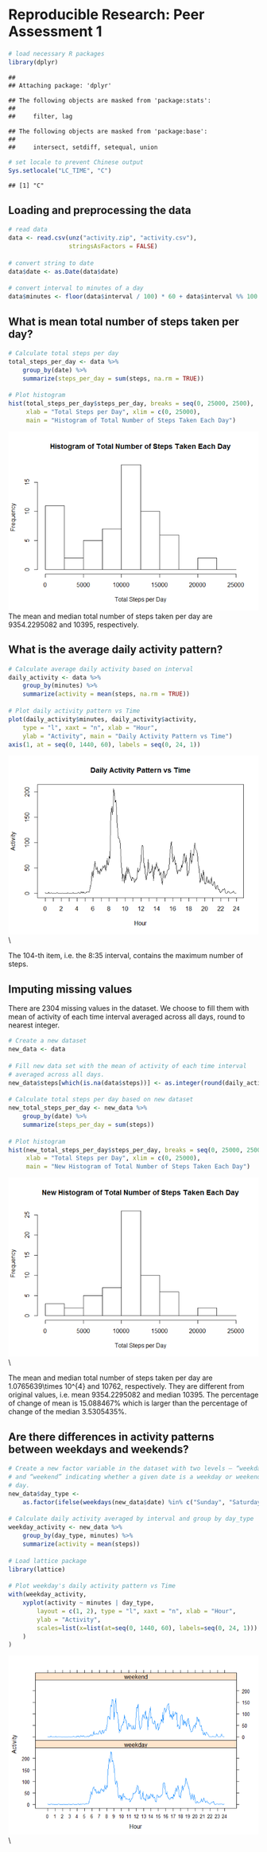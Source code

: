 # Reproducible Research: Peer Assessment 1


```r
# load necessary R packages
library(dplyr)
```

```
## 
## Attaching package: 'dplyr'
```

```
## The following objects are masked from 'package:stats':
## 
##     filter, lag
```

```
## The following objects are masked from 'package:base':
## 
##     intersect, setdiff, setequal, union
```

```r
# set locale to prevent Chinese output
Sys.setlocale("LC_TIME", "C")
```

```
## [1] "C"
```

## Loading and preprocessing the data

```r
# read data
data <- read.csv(unz("activity.zip", "activity.csv"), 
                 stringsAsFactors = FALSE)

# convert string to date
data$date <- as.Date(data$date)

# convert interval to minutes of a day
data$minutes <- floor(data$interval / 100) * 60 + data$interval %% 100
```

## What is mean total number of steps taken per day?


```r
# Calculate total steps per day
total_steps_per_day <- data %>% 
    group_by(date) %>% 
    summarize(steps_per_day = sum(steps, na.rm = TRUE))

# Plot histogram
hist(total_steps_per_day$steps_per_day, breaks = seq(0, 25000, 2500),
     xlab = "Total Steps per Day", xlim = c(0, 25000),
     main = "Histogram of Total Number of Steps Taken Each Day")
```

![](PA1_template_files/figure-html/step1-1.png)\
The mean and median total number of steps taken per day are 9354.2295082 and 10395, respectively.

## What is the average daily activity pattern?


```r
# Calculate average daily activity based on interval
daily_activity <- data %>% 
    group_by(minutes) %>% 
    summarize(activity = mean(steps, na.rm = TRUE))

# Plot daily activity pattern vs Time
plot(daily_activity$minutes, daily_activity$activity, 
    type = "l", xaxt = "n", xlab = "Hour",
    ylab = "Activity", main = "Daily Activity Pattern vs Time")
axis(1, at = seq(0, 1440, 60), labels = seq(0, 24, 1))
```

![](PA1_template_files/figure-html/step2-1.png)\

The 104-th item, i.e. the 8:35 interval, contains the maximum number of steps.

## Imputing missing values

There are 2304 missing values in the dataset. We choose to fill them with mean of activity of each time interval averaged across all days, round to nearest integer.


```r
# Create a new dataset
new_data <- data

# Fill new data set with the mean of activity of each time interval 
# averaged across all days.
new_data$steps[which(is.na(data$steps))] <- as.integer(round(daily_activity$activity[(data$minutes[which(is.na(data$steps))] + 5)/5]))

# Calculate total steps per day based on new dataset
new_total_steps_per_day <- new_data %>% 
    group_by(date) %>% 
    summarize(steps_per_day = sum(steps))

# Plot histogram
hist(new_total_steps_per_day$steps_per_day, breaks = seq(0, 25000, 2500),
     xlab = "Total Steps per Day", xlim = c(0, 25000),
     main = "New Histogram of Total Number of Steps Taken Each Day")
```

![](PA1_template_files/figure-html/step3-1.png)\

The mean and median total number of steps taken per day are 1.0765639\times 10^{4} and 10762, respectively. They are different from original values, i.e. mean 9354.2295082 and median 10395. The percentage of change of mean is 15.088467% which is larger than the percentage of change of the median 3.5305435%.

## Are there differences in activity patterns between weekdays and weekends?


```r
# Create a new factor variable in the dataset with two levels – “weekday”
# and “weekend” indicating whether a given date is a weekday or weekend
# day.
new_data$day_type <- 
    as.factor(ifelse(weekdays(new_data$date) %in% c("Sunday", "Saturday"), "weekend", "weekday"))

# Calculate daily activity averaged by interval and group by day_type
weekday_activity <- new_data %>% 
    group_by(day_type, minutes) %>%
    summarize(activity = mean(steps))

# Load lattice package
library(lattice)

# Plot weekday's daily activity pattern vs Time
with(weekday_activity,
    xyplot(activity ~ minutes | day_type, 
        layout = c(1, 2), type = "l", xaxt = "n", xlab = "Hour", 
        ylab = "Activity",
        scales=list(x=list(at=seq(0, 1440, 60), labels=seq(0, 24, 1)))
    )
)
```

![](PA1_template_files/figure-html/step4-1.png)\
